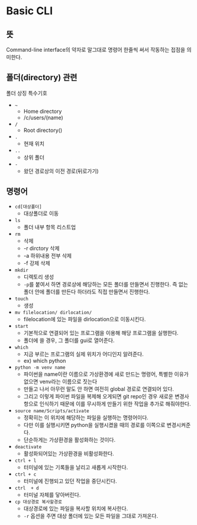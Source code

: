 # Basic CLI

## 뜻

Command-line interface의 약자로 말그대로 명령어 한줄씩 써서 작동하는 접점을 의미한다.

## 폴더(directory) 관련

폴더 상징 특수기호

- `~`
  - Home directory
  - /c/users/(name)
- `/`
  - Root directory()
- `.`
  - 현재 위치
- `..`
  - 상위 폴더
- `-`
  - 왔던 경로상의 이전 경로(뒤로가기)

## 명령어

- `cd[대상폴더]`
  - 대상폴더로 이동
- `ls`
  - 폴더 내부 항목 리스트업
- `rm`
  - 삭제
  - -r dirctory 삭제
  - -a 하위내용 전부 삭제
  - -f 강제 삭제
- `mkdir`
  - 디렉토리 생성
  - `-p`를 붙여서 하면 경로상에 해당하는 모든 폴더를 만들면서 진행한다. 즉 없는 폴더 안에 폴더를 만든다 하더라도 직접 만들면서 진행한다.
- `touch`
  - 생성
- `mv filelocation/ dirlocation/`
  - filelocation에 있는 파일을 dirlocation으로 이동시킨다.
- `start`
  - 기본적으로 연결되어 있는 프로그램을 이용해 해당 프로그램을 실행한다.
  - 폴더에 쓸 경우, 그 폴더를 gui로 열어준다.
- `which` 
  - 지금 부르는 프로그램의 실제 위치가 어디인지 알려준다.
  - ex) which python
- `python -m venv name`
  - 파이썬을 name이란 이름으로 가상환경에 새로 만드는 명령어, 특별한 이유가 없으면 venv라는 이름으로 짓는다
  - 만들고 나서 아무런 말도 안 하면 여전히 global 경로로 연결되어 있다.
  - 그리고 이렇게 파이썬 파일을 복제해 오게되면 git repo인 경우 새로운 변경사항으로 인식하기 때문에 이를 무시하게 만들기 위한 작업을 추가로 해줘야한다.
- `source name/Scripts/activate`
  - 정확히는 이 위치에 해당하는 파일을 실행하는 명령어이다.
  - 다만 이를 실행시키면 python을 실행시켰을 때의 경로를 이쪽으로 변경시켜준다.
  - 단순하게는 가상환경을 활성화하는 것이다.
- `deactivate`
  - 활성화되어있는 가상환경을 비활성화한다.
- `ctrl + l` 
  - 터미널에 있는 기록들을 날리고 새롭게 시작한다.
- `ctrl + c`
  - 터미널에 진행되고 있던 작업을 중단시킨다.
- `ctrl  + d`
  - 터미널 자체를 닿아버린다.
- `cp 대상경로 복사할경로` 
  - 대상경로에 있는 파일을 복사할 위치에 복사한다.
  - `-r` 옵션을 주면 대상 폴더에 있는 모든 파일을 그대로 가져온다.
